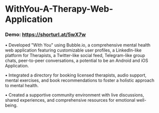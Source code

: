 # WithYou-A-Therapy-Web-Application
### Demo: https://shorturl.at/5wX7w
•	Developed "With You" using Bubble.io, a comprehensive mental health web application featuring customizable user profiles, a LinkedIn-like platform for Therapists, a Twitter-like social feed, Telegram-like group chats, peer-to-peer conversations, a potential to be an Android and iOS Application. 

•	Integrated a directory for booking licensed therapists, audio support, mental exercises, and book recommendations to foster a holistic approach to mental health.

•	Created a supportive community environment with live discussions, shared experiences, and comprehensive resources for emotional well-being.
